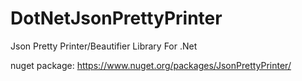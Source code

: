 DotNetJsonPrettyPrinter
=======================

Json Pretty Printer/Beautifier Library For .Net

nuget package: https://www.nuget.org/packages/JsonPrettyPrinter/
